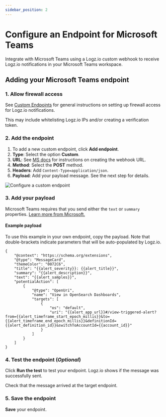 ```yaml
---
sidebar_position: 2
---
```


# Configure an Endpoint for Microsoft Teams



Integrate with Microsoft Teams using a Logz.io custom webhook to receive Logz.io notifications in your Microsoft Teams workspace.


## Adding your Microsoft Teams endpoint

 
### 1. Allow firewall access

See [Custom Endpoints](https://docs.logz.io/user-guide/integrations/custom-endpoints.html) for general instructions on setting up firewall access for Logz.io notifications.

This may include whitelisting Logz.io IPs and/or creating a verification token.



### 2. Add the endpoint

1. To add a new custom endpoint, click **Add endpoint**.
2. **Type**: Select the option **Custom**.
3. **URL**: See [MS docs](https://docs.microsoft.com/en-us/microsoftteams/platform/webhooks-and-connectors/how-to/add-incoming-webhook) for instructions on creating the webhook URL.
4. **Method**: Select the **POST** method. 
5. **Headers**: Add `Content-Type=application/json`.
6. **Payload**: Add your payload message. See the next step for details.

![Configure a custom endpoint](https://dytvr9ot2sszz.cloudfront.net/logz-docs/notification-endpoints/ms-teams-endpoint.png)


### 3. Add your payload

Microsoft Teams requires that you send either the `text` or `summary` properties. [Learn more from Microsoft.](https://docs.microsoft.com/en-us/microsoftteams/platform/task-modules-and-cards/cards/cards-reference#office-365-connector-card)


#### Example payload

To use this example in your own endpoint, copy the payload. Note that double-brackets indicate parameters that will be auto-populated by Logz.io.

<!--{% raw %}-->

```
{
    "@context": "https://schema.org/extensions",
    "@type": "MessageCard",
    "themeColor": "0072C6",
    "title": "{{alert_severity}}: {{alert_title}}",
    "summary": "{{alert_description}}",
    "text": "{{alert_samples}}",
    "potentialAction": [
        {
            "@type": "OpenUri",
            "name": "View in OpenSearch Dashboards",
            "targets": [
                {
                    "os": "default",
                    "uri": "{{alert_app_url}}#/view-triggered-alert?from={{alert_timeframe_start_epoch_millis}}&to={{alert_timeframe_end_epoch_millis}}&definitionId={{alert_definition_id}}&switchToAccountId={{account_id}}"
                }
            ]
        }
    ]
}
```
<!-- {% endraw %}-->


### 4. Test the endpoint (_Optional_)

Click **Run the test** to test your endpoint. Logz.io shows if the message was successfully sent.

Check that the message arrived at the target endpoint.

### 5. Save the endpoint

**Save** your endpoint.
